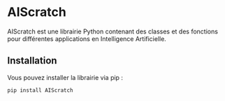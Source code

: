 # AIScratch

AIScratch est une librairie Python contenant des classes et des fonctions pour différentes applications en Intelligence Artificielle.

## Installation

Vous pouvez installer la librairie via pip :

```bash
pip install AIScratch
